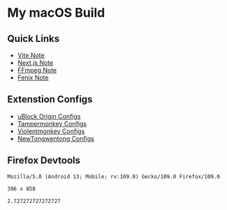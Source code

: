 # My macOS Build

## Quick Links

- [Vite Note](NOTE_VITEJS.md)
- [Next.js Note](NOTE_NEXTJS.md)
- [FFmpeg Note](NOTE_FFMPEG.md)
- [Fenix Note](NOTE_FENIX.md)

## Extenstion Configs

- [uBlock Origin Configs](https://raw.githubusercontent.com/Florencea/my-macos-build/main/configs/ublock-advanced.txt)
- [Tampermonkey Configs](https://github.com/Florencea/my-macos-build/raw/main/configs/tampermonkey-backup.zip)
- [Violentmonkey Configs](https://github.com/Florencea/my-macos-build/raw/main/configs/violentmonkey-backup.zip)
- [NewTongwentong Configs](https://github.com/Florencea/my-macos-build/raw/main/configs/tongwentang-pref.json)

## Firefox Devtools

```text
Mozilla/5.0 (Android 13; Mobile; rv:109.0) Gecko/109.0 Firefox/109.0
```

```text
396 x 858
```

```text
2.727272727272727
```
